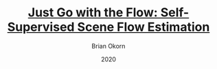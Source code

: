 ---
layout: post
title: '<a href="https://arxiv.org/abs/1912.00497">Just Go with the Flow: Self-Supervised Scene Flow Estimation</a>'
date:   2020
image: /images/flow.png
categories: research
author: "Brian Okorn"
authors: Himangi Mittal, <strong>Brian Okorn</strong>, David Held
award: <award>Oral presentation</award> (Selection rate 5.7%)
bib: '@InProceedings{Mittal_2020_CVPR,
author = {Mittal, Himangi and Okorn, Brian and Held, David},
title = {Just Go With the Flow: Self-Supervised Scene Flow Estimation},
booktitle = {Proceedings of the IEEE/CVF Conference on Computer Vision and Pattern
Recognition (CVPR)},
month = {June},
year = {2020}
}'
code: https://github.com/HimangiM/Just-Go-with-the-Flow-Self-Supervised-Scene-Flow-Estimation
pdf: https://arxiv.org/pdf/1912.00497.pdf
short_id: 2020cvprflow
site: https://just-go-with-the-flow.github.io/
venue: Conference on Computer Vision and Pattern Recognition (CVPR)
video_embed: null
---